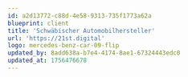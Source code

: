 ```yaml
---
id: a2d13772-c88d-4e58-9313-735f1773a62a
blueprint: client
title: 'Schwäbischer Automobilhersteller'
url: 'https://21st.digital'
logo: mercedes-benz-car-09-flip
updated_by: 8add638a-b7e4-4174-8ae1-67324443edc0
updated_at: 1756476678
---
```

